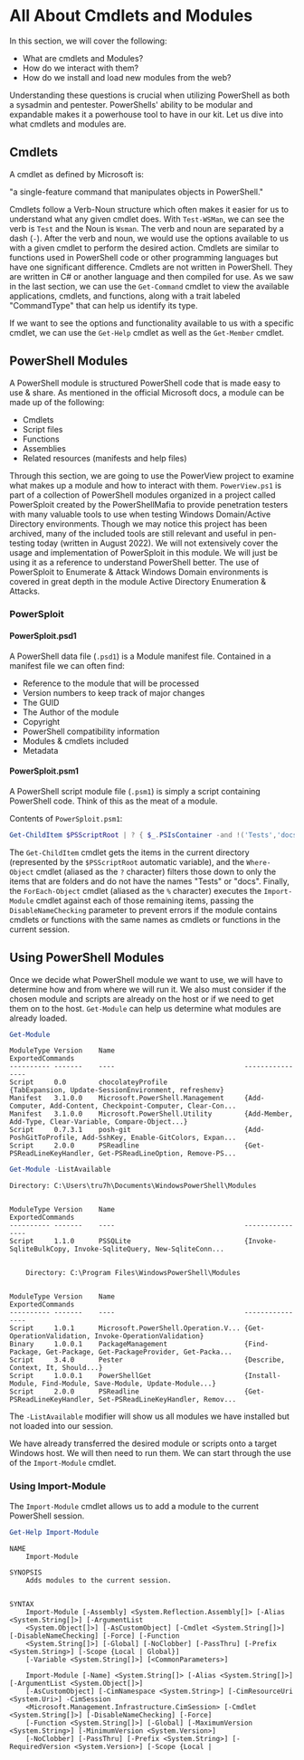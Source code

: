 # All About Cmdlets and Modules

In this section, we will cover the following:

- What are cmdlets and Modules?
- How do we interact with them?
- How do we install and load new modules from the web?

Understanding these questions is crucial when utilizing PowerShell as both a sysadmin and pentester. PowerShells' ability to be modular and expandable makes it a powerhouse tool to have in our kit. Let us dive into what cmdlets and modules are.

## Cmdlets

A cmdlet as defined by Microsoft is:

"a single-feature command that manipulates objects in PowerShell."

Cmdlets follow a Verb-Noun structure which often makes it easier for us to understand what any given cmdlet does. With `Test-WSMan`, we can see the verb is `Test` and the Noun is `Wsman`. The verb and noun are separated by a dash (`-`). After the verb and noun, we would use the options available to us with a given cmdlet to perform the desired action. Cmdlets are similar to functions used in PowerShell code or other programming languages but have one significant difference. Cmdlets are not written in PowerShell. They are written in C# or another language and then compiled for use. As we saw in the last section, we can use the `Get-Command` cmdlet to view the available applications, cmdlets, and functions, along with a trait labeled "CommandType" that can help us identify its type.

If we want to see the options and functionality available to us with a specific cmdlet, we can use the `Get-Help` cmdlet as well as the `Get-Member` cmdlet.

## PowerShell Modules

A PowerShell module is structured PowerShell code that is made easy to use & share. As mentioned in the official Microsoft docs, a module can be made up of the following:

- Cmdlets
- Script files
- Functions
- Assemblies
- Related resources (manifests and help files)

Through this section, we are going to use the PowerView project to examine what makes up a module and how to interact with them. `PowerView.ps1` is part of a collection of PowerShell modules organized in a project called PowerSploit created by the PowerShellMafia to provide penetration testers with many valuable tools to use when testing Windows Domain/Active Directory environments. Though we may notice this project has been archived, many of the included tools are still relevant and useful in pen-testing today (written in August 2022). We will not extensively cover the usage and implementation of PowerSploit in this module. We will just be using it as a reference to understand PowerShell better. The use of PowerSploit to Enumerate & Attack Windows Domain environments is covered in great depth in the module Active Directory Enumeration & Attacks.

### PowerSploit

#### PowerSploit.psd1

A PowerShell data file (`.psd1`) is a Module manifest file. Contained in a manifest file we can often find:

- Reference to the module that will be processed
- Version numbers to keep track of major changes
- The GUID
- The Author of the module
- Copyright
- PowerShell compatibility information
- Modules & cmdlets included
- Metadata

#### PowerSploit.psm1

A PowerShell script module file (`.psm1`) is simply a script containing PowerShell code. Think of this as the meat of a module.

Contents of `PowerSploit.psm1`:

```powershell
Get-ChildItem $PSScriptRoot | ? { $_.PSIsContainer -and !('Tests','docs' -contains $_.Name) } | % { Import-Module $_.FullName -DisableNameChecking }
```

The `Get-ChildItem` cmdlet gets the items in the current directory (represented by the `$PSScriptRoot` automatic variable), and the `Where-Object` cmdlet (aliased as the `?` character) filters those down to only the items that are folders and do not have the names "Tests" or "docs". Finally, the `ForEach-Object` cmdlet (aliased as the `%` character) executes the `Import-Module` cmdlet against each of those remaining items, passing the `DisableNameChecking` parameter to prevent errors if the module contains cmdlets or functions with the same names as cmdlets or functions in the current session.

## Using PowerShell Modules

Once we decide what PowerShell module we want to use, we will have to determine how and from where we will run it. We also must consider if the chosen module and scripts are already on the host or if we need to get them on to the host. `Get-Module` can help us determine what modules are already loaded.

```powershell
Get-Module
```

```
ModuleType Version    Name                                ExportedCommands
---------- -------    ----                                ----------------
Script     0.0        chocolateyProfile                   {TabExpansion, Update-SessionEnvironment, refreshenv}
Manifest   3.1.0.0    Microsoft.PowerShell.Management     {Add-Computer, Add-Content, Checkpoint-Computer, Clear-Con...
Manifest   3.1.0.0    Microsoft.PowerShell.Utility        {Add-Member, Add-Type, Clear-Variable, Compare-Object...}
Script     0.7.3.1    posh-git                            {Add-PoshGitToProfile, Add-SshKey, Enable-GitColors, Expan...
Script     2.0.0      PSReadline                          {Get-PSReadLineKeyHandler, Get-PSReadLineOption, Remove-PS...
```

```powershell
Get-Module -ListAvailable
```

```
Directory: C:\Users\tru7h\Documents\WindowsPowerShell\Modules


ModuleType Version    Name                                ExportedCommands
---------- -------    ----                                ----------------
Script     1.1.0      PSSQLite                            {Invoke-SqliteBulkCopy, Invoke-SqliteQuery, New-SqliteConn...


    Directory: C:\Program Files\WindowsPowerShell\Modules


ModuleType Version    Name                                ExportedCommands
---------- -------    ----                                ----------------
Script     1.0.1      Microsoft.PowerShell.Operation.V... {Get-OperationValidation, Invoke-OperationValidation}
Binary     1.0.0.1    PackageManagement                   {Find-Package, Get-Package, Get-PackageProvider, Get-Packa...
Script     3.4.0      Pester                              {Describe, Context, It, Should...}
Script     1.0.0.1    PowerShellGet                       {Install-Module, Find-Module, Save-Module, Update-Module...}
Script     2.0.0      PSReadline                          {Get-PSReadLineKeyHandler, Set-PSReadLineKeyHandler, Remov...
```

The `-ListAvailable` modifier will show us all modules we have installed but not loaded into our session.

We have already transferred the desired module or scripts onto a target Windows host. We will then need to run them. We can start through the use of the `Import-Module` cmdlet.

### Using Import-Module

The `Import-Module` cmdlet allows us to add a module to the current PowerShell session.

```powershell
Get-Help Import-Module
```

```
NAME
    Import-Module

SYNOPSIS
    Adds modules to the current session.


SYNTAX
    Import-Module [-Assembly] <System.Reflection.Assembly[]> [-Alias <System.String[]>] [-ArgumentList
    <System.Object[]>] [-AsCustomObject] [-Cmdlet <System.String[]>] [-DisableNameChecking] [-Force] [-Function
    <System.String[]>] [-Global] [-NoClobber] [-PassThru] [-Prefix <System.String>] [-Scope {Local | Global}]
    [-Variable <System.String[]>] [<CommonParameters>]

    Import-Module [-Name] <System.String[]> [-Alias <System.String[]>] [-ArgumentList <System.Object[]>]
    [-AsCustomObject] [-CimNamespace <System.String>] [-CimResourceUri <System.Uri>] -CimSession
    <Microsoft.Management.Infrastructure.CimSession> [-Cmdlet <System.String[]>] [-DisableNameChecking] [-Force]
    [-Function <System.String[]>] [-Global] [-MaximumVersion <System.String>] [-MinimumVersion <System.Version>]
    [-NoClobber] [-PassThru] [-Prefix <System.String>] [-RequiredVersion <System.Version>] [-Scope {Local |
```

```

```
